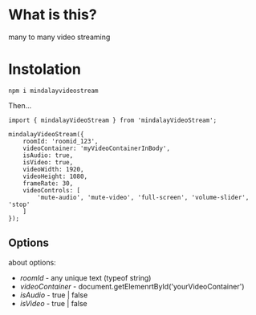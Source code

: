# What is this?

many to many video streaming

# Instolation

`npm i mindalayvideostream`

Then...

```
import { mindalayVideoStream } from 'mindalayVideoStream';

mindalayVideoStream({
    roomId: 'roomid_123',
    videoContainer: 'myVideoContainerInBody',
    isAudio: true,
    isVideo: true,
    videoWidth: 1920,
    videoHeight: 1080,
    frameRate: 30,
    videoControls: [
        'mute-audio', 'mute-video', 'full-screen', 'volume-slider', 'stop'
    ]
});
```

## Options

about options:

* *roomId* - any unique text (typeof string)
* *videoContainer* - document.getElemenrtById('yourVideoContainer')
* *isAudio* - true | false
* *isVideo* - true | false